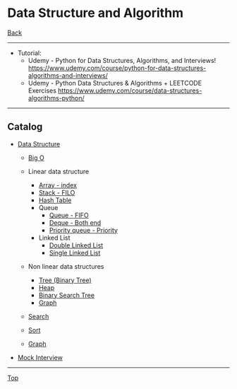 # Data Structure and Algorithm

[Back](../../index.md)

---

- Tutorial:
  - Udemy - Python for Data Structures, Algorithms, and Interviews!
    https://www.udemy.com/course/python-for-data-structures-algorithms-and-interviews/
  - Udemy - Python Data Structures & Algorithms + LEETCODE Exercises
    https://www.udemy.com/course/data-structures-algorithms-python/

---

## Catalog

- [Data Structure](./data_structure.md)

  - [Big O](./big_o.md)
  - Linear data structure
    - [Array - index](./data_structure/array/dsa_array.md)
    - [Stack - FILO](./stack/dsa_stack.md)
    - [Hash Table](./hash_table/hash_table.md)
    - Queue
      - [Queue - FIFO](./queue/dsa_queue.md)
      - [Deque - Both end](./queue/dsa_deque.md)
      - [Priority queue - Priority](./queue/dsa_priority_queue.md)
    - Linked List
      - [Double Linked List](./linked_list/dsa_dll.md)
      - [Single Linked List](./linked_list/dsa_sll.md)
  - Non linear data structures

    - [Tree (Binary Tree)](./tree/dsa_tree.md)
    - [Heap](./data_structure/tree/dsa_heap.md)
    - [Binary Search Tree](./tree/dsa_bst.md)
    - [Graph](./data_structure/graph/dsa_graph.md)

  - [Search](./data_structure/search/search.md)
  - [Sort](./data_structure/sort/sort.md)


  - [Graph](./data_structure/graph.md)

- [Mock Interview](./data_structure/mock_interview/mock_interview.md)

---

[Top](#data-structure-and-algorithm)
